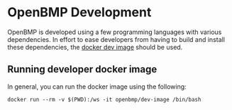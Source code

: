 # OpenBMP Development

OpenBMP is developed using a few programming languages with various dependencies.
In effort to ease developers from having to build and install these dependencies,
the [docker dev image](https://github.com/OpenBMP/obmp-docker/tree/main/dev-image)
should be used. 

## Running developer docker image
In general, you can run the docker image using the following:

```
docker run --rm -v $(PWD):/ws -it openbmp/dev-image /bin/bash
```